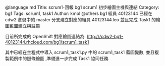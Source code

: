 @language md
Title: scrum1-回報 bg1 scrum1 初步繪圖主機與連結
Category: bg1
Tags: scrum1, task1
Author: kmol
@others
bg1 組員 40123144 已經在 cdw2 倉儲中的 master 分支建立對應的組員 40123144.leo 並且完成 Task1 的繪圖藍圖建立與註冊

<!-- PELICAN_END_SUMMARY -->

目前所完成的 OpenShift 對應繪圖連結為: <a href="http://cdw2-bg1-40123156.rhcloud.com/bg1/scrum1_task1">http:///cdw2-bg1-40123144.rhcloud.com/bg1/scrum1_task1</a>

其中已經在主程式中導入 scrum1_task1.py 中的 scrum1_task1 藍圖變數, 並且複製範例中的鏈條繪圖 ,準備進一步完成 Task1 協同任務.
